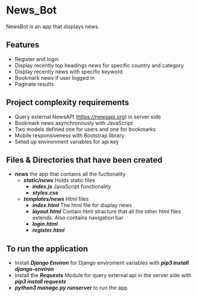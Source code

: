 # News_Bot

NewsBot is an app that displays news.

## Features
  - Register and login
  - Display recently top headings news for specific country and category
  - Display recently news with specific keyword
  - Bookmark news if user logged in
  - Paginate results
  
## Project complexity requirements
  - Query external NewsAPI (https://newsapi.org) in server side
  - Bookmark news asynchronously with JavaScript
  - Two models defined one for users and one for bookmarks
  - Mobile responsiveness with Bootstrap library
  - Seted up environment variables for api key
  
## Files & Directories that have been created
  - ***news*** the app that contains all the fuctionality
       - ***static/news*** Holds static files
            - ***index.js*** JavaScript functionality
            - ***styles.css***
       - ***templates/news*** Html files
            - ***index.html*** The html file for display news
            - ***layout.html*** Contain html stracture that all the other html files extends. Also contains navigation bar
            - ***login.html***
            - ***register.html***
            
## To run the application
  - Install ***Django Environ*** for Django enviroment variables with ***pip3 install django-environ***
  - Install the ***Requests*** Module for query external api in the server side with ***pip3 install requests***
  - ***python3 manage.py runserver*** to run the app
